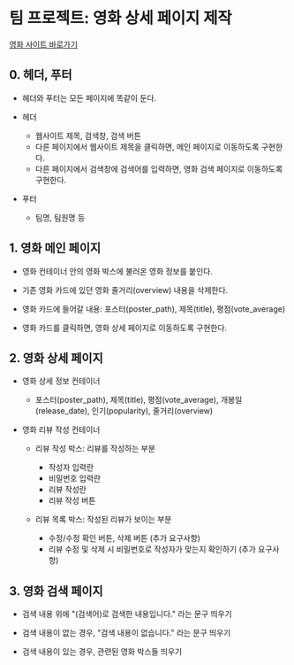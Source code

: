 # 팀 프로젝트: 영화 상세 페이지 제작

[영화 사이트 바로가기](https://alstn-movie1.netlify.app/)

## 0. 헤더, 푸터

- 헤더와 푸터는 모든 페이지에 똑같이 둔다.

- 헤더
  - 웹사이트 제목, 검색창, 검색 버튼
  - 다른 페이지에서 웹사이트 제목을 클릭하면, 메인 페이지로 이동하도록 구현한다.
  - 다른 페이지에서 검색창에 검색어를 입력하면, 영화 검색 페이지로 이동하도록 구현한다.

- 푸터
  - 팀명, 팀원명 등

## 1. 영화 메인 페이지

- 영화 컨테이너 안의 영화 박스에 불러온 영화 정보를 붙인다.

- 기존 영화 카드에 있던 영화 줄거리(overview) 내용을 삭제한다.

- 영화 카드에 들어갈 내용: 포스터(poster_path), 제목(title), 평점(vote_average)

- 영화 카드를 클릭하면, 영화 상세 페이지로 이동하도록 구현한다.

## 2. 영화 상세 페이지

- 영화 상세 정보 컨테이너
  - 포스터(poster_path), 제목(title), 평점(vote_average), 개봉일(release_date), 인기(popularity), 줄거리(overview)

- 영화 리뷰 작성 컨테이너
  - 리뷰 작성 박스: 리뷰를 작성하는 부분
    - 작성자 입력란
    - 비밀번호 입력란
    - 리뷰 작성란
    - 리뷰 작성 버튼

  - 리뷰 목록 박스: 작성된 리뷰가 보이는 부분
    - 수정/수정 확인 버튼, 삭제 버튼 (추가 요구사항)
    - 리뷰 수정 및 삭제 시 비밀번호로 작성자가 맞는지 확인하기 (추가 요구사항)

## 3. 영화 검색 페이지

- 검색 내용 위에 "(검색어)로 검색한 내용입니다." 라는 문구 띄우기

- 검색 내용이 없는 경우, "검색 내용이 없습니다." 라는 문구 띄우기

- 검색 내용이 있는 경우, 관련된 영화 박스들 띄우기